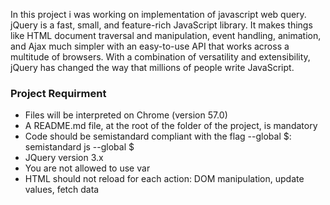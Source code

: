 In this project i was working on implementation of javascript web query. jQuery is a fast, small, and feature-rich JavaScript library. It makes things like HTML document traversal and manipulation, event handling, animation, and Ajax much simpler with an easy-to-use API that works across a multitude of browsers. With a combination of versatility and extensibility, jQuery has changed the way that millions of people write JavaScript.
 
### Project Requirment
- Files will be interpreted on Chrome (version 57.0)
- A README.md file, at the root of the folder of the project, is mandatory
- Code should be semistandard compliant with the flag --global $: semistandard js --global $
- JQuery version 3.x
- You are not allowed to use var
- HTML should not reload for each action: DOM manipulation, update values, fetch data
